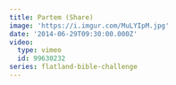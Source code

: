 ```yaml
---
title: Partem (Share)
image: 'https://i.imgur.com/MuLYIpM.jpg'
date: '2014-06-29T09:30:00.000Z'
video:
  type: vimeo
  id: 99630232
series: flatland-bible-challenge
---
```


